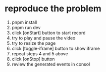 # reproduce the problem

1. pnpm install
2. pnpm run dev
3. click [onStart] button to start record
4. try to play and pause the video
5. try to resize the page
6. click [toggle-iframe] button to show iframe
7. repeat steps 4 and 5 above
8. click [onStop] button
9. review the generated events in consol
